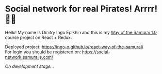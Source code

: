 # Social network for real Pirates! Arrrr! 🏴‍☠️

Hello! My name is Dmitry Ingo Epikhin and this is my [Way of the Samurai 1.0](https://www.youtube.com/playlist?list=PLcvhF2Wqh7DNVy1OCUpG3i5lyxyBWhGZ8) course project on React + Redux.

Deployed project: https://ingo-o.github.io/react-way-of-the-samurai/  
For login you should be registered on: https://social-network.samuraijs.com/

_On development stage..._
